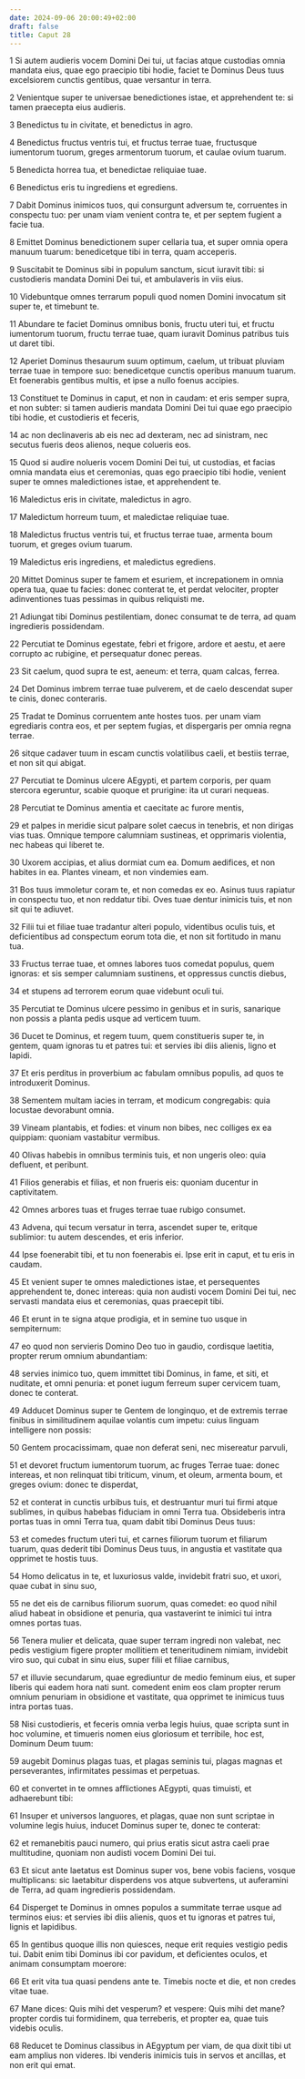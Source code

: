 ```yaml
---
date: 2024-09-06 20:00:49+02:00
draft: false
title: Caput 28
---
```





1 Si autem audieris vocem Domini Dei tui, ut facias atque custodias omnia mandata eius, quae ego praecipio tibi hodie, faciet te Dominus Deus tuus excelsiorem cunctis gentibus, quae versantur in terra.

2 Venientque super te universae benedictiones istae, et apprehendent te: si tamen praecepta eius audieris.

3 Benedictus tu in civitate, et benedictus in agro.

4 Benedictus fructus ventris tui, et fructus terrae tuae, fructusque iumentorum tuorum, greges armentorum tuorum, et caulae ovium tuarum.

5 Benedicta horrea tua, et benedictae reliquiae tuae.

6 Benedictus eris tu ingrediens et egrediens.

7 Dabit Dominus inimicos tuos, qui consurgunt adversum te, corruentes in conspectu tuo: per unam viam venient contra te, et per septem fugient a facie tua.

8 Emittet Dominus benedictionem super cellaria tua, et super omnia opera manuum tuarum: benedicetque tibi in terra, quam acceperis.

9 Suscitabit te Dominus sibi in populum sanctum, sicut iuravit tibi: si custodieris mandata Domini Dei tui, et ambulaveris in viis eius.

10 Videbuntque omnes terrarum populi quod nomen Domini invocatum sit super te, et timebunt te.

11 Abundare te faciet Dominus omnibus bonis, fructu uteri tui, et fructu iumentorum tuorum, fructu terrae tuae, quam iuravit Dominus patribus tuis ut daret tibi.

12 Aperiet Dominus thesaurum suum optimum, caelum, ut tribuat pluviam terrae tuae in tempore suo: benedicetque cunctis operibus manuum tuarum. Et foenerabis gentibus multis, et ipse a nullo foenus accipies.

13 Constituet te Dominus in caput, et non in caudam: et eris semper supra, et non subter: si tamen audieris mandata Domini Dei tui quae ego praecipio tibi hodie, et custodieris et feceris,

14 ac non declinaveris ab eis nec ad dexteram, nec ad sinistram, nec secutus fueris deos alienos, neque colueris eos.

15 Quod si audire nolueris vocem Domini Dei tui, ut custodias, et facias omnia mandata eius et ceremonias, quas ego praecipio tibi hodie, venient super te omnes maledictiones istae, et apprehendent te.

16 Maledictus eris in civitate, maledictus in agro.

17 Maledictum horreum tuum, et maledictae reliquiae tuae.

18 Maledictus fructus ventris tui, et fructus terrae tuae, armenta boum tuorum, et greges ovium tuarum.

19 Maledictus eris ingrediens, et maledictus egrediens.

20 Mittet Dominus super te famem et esuriem, et increpationem in omnia opera tua, quae tu facies: donec conterat te, et perdat velociter, propter adinventiones tuas pessimas in quibus reliquisti me.

21 Adiungat tibi Dominus pestilentiam, donec consumat te de terra, ad quam ingredieris possidendam.

22 Percutiat te Dominus egestate, febri et frigore, ardore et aestu, et aere corrupto ac rubigine, et persequatur donec pereas.

23 Sit caelum, quod supra te est, aeneum: et terra, quam calcas, ferrea.

24 Det Dominus imbrem terrae tuae pulverem, et de caelo descendat super te cinis, donec conteraris.

25 Tradat te Dominus corruentem ante hostes tuos. per unam viam egrediaris contra eos, et per septem fugias, et dispergaris per omnia regna terrae.

26 sitque cadaver tuum in escam cunctis volatilibus caeli, et bestiis terrae, et non sit qui abigat.

27 Percutiat te Dominus ulcere AEgypti, et partem corporis, per quam stercora egeruntur, scabie quoque et prurigine: ita ut curari nequeas.

28 Percutiat te Dominus amentia et caecitate ac furore mentis,

29 et palpes in meridie sicut palpare solet caecus in tenebris, et non dirigas vias tuas. Omnique tempore calumniam sustineas, et opprimaris violentia, nec habeas qui liberet te.

30 Uxorem accipias, et alius dormiat cum ea. Domum aedifices, et non habites in ea. Plantes vineam, et non vindemies eam.

31 Bos tuus immoletur coram te, et non comedas ex eo. Asinus tuus rapiatur in conspectu tuo, et non reddatur tibi. Oves tuae dentur inimicis tuis, et non sit qui te adiuvet.

32 Filii tui et filiae tuae tradantur alteri populo, videntibus oculis tuis, et deficientibus ad conspectum eorum tota die, et non sit fortitudo in manu tua.

33 Fructus terrae tuae, et omnes labores tuos comedat populus, quem ignoras: et sis semper calumniam sustinens, et oppressus cunctis diebus,

34 et stupens ad terrorem eorum quae videbunt oculi tui.

35 Percutiat te Dominus ulcere pessimo in genibus et in suris, sanarique non possis a planta pedis usque ad verticem tuum.

36 Ducet te Dominus, et regem tuum, quem constitueris super te, in gentem, quam ignoras tu et patres tui: et servies ibi diis alienis, ligno et lapidi.

37 Et eris perditus in proverbium ac fabulam omnibus populis, ad quos te introduxerit Dominus.

38 Sementem multam iacies in terram, et modicum congregabis: quia locustae devorabunt omnia.

39 Vineam plantabis, et fodies: et vinum non bibes, nec colliges ex ea quippiam: quoniam vastabitur vermibus.

40 Olivas habebis in omnibus terminis tuis, et non ungeris oleo: quia defluent, et peribunt.

41 Filios generabis et filias, et non frueris eis: quoniam ducentur in captivitatem.

42 Omnes arbores tuas et fruges terrae tuae rubigo consumet.

43 Advena, qui tecum versatur in terra, ascendet super te, eritque sublimior: tu autem descendes, et eris inferior.

44 Ipse foenerabit tibi, et tu non foenerabis ei. Ipse erit in caput, et tu eris in caudam.

45 Et venient super te omnes maledictiones istae, et persequentes apprehendent te, donec intereas: quia non audisti vocem Domini Dei tui, nec servasti mandata eius et ceremonias, quas praecepit tibi.

46 Et erunt in te signa atque prodigia, et in semine tuo usque in sempiternum:

47 eo quod non servieris Domino Deo tuo in gaudio, cordisque laetitia, propter rerum omnium abundantiam:

48 servies inimico tuo, quem immittet tibi Dominus, in fame, et siti, et nuditate, et omni penuria: et ponet iugum ferreum super cervicem tuam, donec te conterat.

49 Adducet Dominus super te Gentem de longinquo, et de extremis terrae finibus in similitudinem aquilae volantis cum impetu: cuius linguam intelligere non possis:

50 Gentem procacissimam, quae non deferat seni, nec misereatur parvuli,

51 et devoret fructum iumentorum tuorum, ac fruges Terrae tuae: donec intereas, et non relinquat tibi triticum, vinum, et oleum, armenta boum, et greges ovium: donec te disperdat,

52 et conterat in cunctis urbibus tuis, et destruantur muri tui firmi atque sublimes, in quibus habebas fiduciam in omni Terra tua. Obsideberis intra portas tuas in omni Terra tua, quam dabit tibi Dominus Deus tuus:

53 et comedes fructum uteri tui, et carnes filiorum tuorum et filiarum tuarum, quas dederit tibi Dominus Deus tuus, in angustia et vastitate qua opprimet te hostis tuus.

54 Homo delicatus in te, et luxuriosus valde, invidebit fratri suo, et uxori, quae cubat in sinu suo,

55 ne det eis de carnibus filiorum suorum, quas comedet: eo quod nihil aliud habeat in obsidione et penuria, qua vastaverint te inimici tui intra omnes portas tuas.

56 Tenera mulier et delicata, quae super terram ingredi non valebat, nec pedis vestigium figere propter mollitiem et teneritudinem nimiam, invidebit viro suo, qui cubat in sinu eius, super filii et filiae carnibus,

57 et illuvie secundarum, quae egrediuntur de medio feminum eius, et super liberis qui eadem hora nati sunt. comedent enim eos clam propter rerum omnium penuriam in obsidione et vastitate, qua opprimet te inimicus tuus intra portas tuas.

58 Nisi custodieris, et feceris omnia verba legis huius, quae scripta sunt in hoc volumine, et timueris nomen eius gloriosum et terribile, hoc est, Dominum Deum tuum:

59 augebit Dominus plagas tuas, et plagas seminis tui, plagas magnas et perseverantes, infirmitates pessimas et perpetuas.

60 et convertet in te omnes afflictiones AEgypti, quas timuisti, et adhaerebunt tibi:

61 Insuper et universos languores, et plagas, quae non sunt scriptae in volumine legis huius, inducet Dominus super te, donec te conterat:

62 et remanebitis pauci numero, qui prius eratis sicut astra caeli prae multitudine, quoniam non audisti vocem Domini Dei tui.

63 Et sicut ante laetatus est Dominus super vos, bene vobis faciens, vosque multiplicans: sic laetabitur disperdens vos atque subvertens, ut auferamini de Terra, ad quam ingredieris possidendam.

64 Disperget te Dominus in omnes populos a summitate terrae usque ad terminos eius: et servies ibi diis alienis, quos et tu ignoras et patres tui, lignis et lapidibus.

65 In gentibus quoque illis non quiesces, neque erit requies vestigio pedis tui. Dabit enim tibi Dominus ibi cor pavidum, et deficientes oculos, et animam consumptam moerore:

66 Et erit vita tua quasi pendens ante te. Timebis nocte et die, et non credes vitae tuae.

67 Mane dices: Quis mihi det vesperum? et vespere: Quis mihi det mane? propter cordis tui formidinem, qua terreberis, et propter ea, quae tuis videbis oculis.

68 Reducet te Dominus classibus in AEgyptum per viam, de qua dixit tibi ut eam amplius non videres. Ibi venderis inimicis tuis in servos et ancillas, et non erit qui emat.

